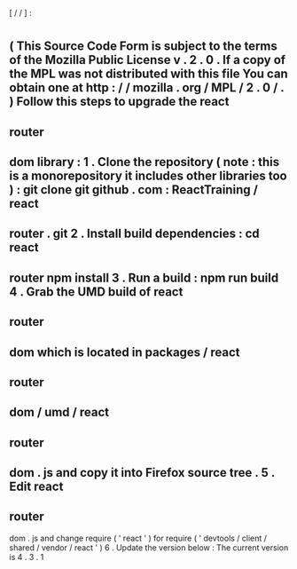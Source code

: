 [
/
/
]
:
#
(
This
Source
Code
Form
is
subject
to
the
terms
of
the
Mozilla
Public
License
v
.
2
.
0
.
If
a
copy
of
the
MPL
was
not
distributed
with
this
file
You
can
obtain
one
at
http
:
/
/
mozilla
.
org
/
MPL
/
2
.
0
/
.
)
Follow
this
steps
to
upgrade
the
react
-
router
-
dom
library
:
1
.
Clone
the
repository
(
note
:
this
is
a
monorepository
it
includes
other
libraries
too
)
:
git
clone
git
github
.
com
:
ReactTraining
/
react
-
router
.
git
2
.
Install
build
dependencies
:
cd
react
-
router
npm
install
3
.
Run
a
build
:
npm
run
build
4
.
Grab
the
UMD
build
of
react
-
router
-
dom
which
is
located
in
packages
/
react
-
router
-
dom
/
umd
/
react
-
router
-
dom
.
js
and
copy
it
into
Firefox
source
tree
.
5
.
Edit
react
-
router
-
dom
.
js
and
change
require
(
'
react
'
)
for
require
(
'
devtools
/
client
/
shared
/
vendor
/
react
'
)
6
.
Update
the
version
below
:
The
current
version
is
4
.
3
.
1
